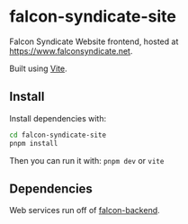 # falcon-syndicate-site
Falcon Syndicate Website frontend, hosted at https://www.falconsyndicate.net.

Built using [Vite](https://vite.dev/).

## Install

Install dependencies with:
```sh
cd falcon-syndicate-site
pnpm install
```

Then you can run it with:
`pnpm dev` or `vite`

## Dependencies

Web services run off of [falcon-backend](https://github.com/SternerStock/falcon-backend).

